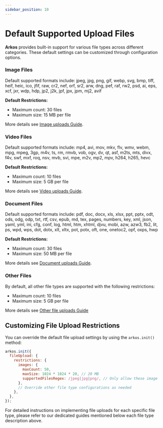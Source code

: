```yaml
---
sidebar_position: 10
---
```


# Default Supported Upload Files

**Arkos** provides built-in support for various file types across different categories. These default settings can be customized through configuration options.

### Image Files

Default supported formats include: jpeg, jpg, png, gif, webp, svg, bmp, tiff, heif, heic, ico, jfif, raw, cr2, nef, orf, sr2, arw, dng, pef, raf, rw2, psd, ai, eps, xcf, jxr, wdp, hdp, jp2, j2k, jpf, jpx, jpm, mj2, avif

**Default Restrictions:**

- Maximum count: 30 files
- Maximum size: 15 MB per file

More details see [Image uploads Guide](/docs/advanced-guide/images-uploads).

### Video Files

Default supported formats include: mp4, avi, mov, mkv, flv, wmv, webm, mpg, mpeg, 3gp, m4v, ts, rm, rmvb, vob, ogv, dv, qt, asf, m2ts, mts, divx, f4v, swf, mxf, roq, nsv, mvb, svi, mpe, m2v, mp2, mpv, h264, h265, hevc

**Default Restrictions:**

- Maximum count: 10 files
- Maximum size: 5 GB per file

More details see [Video uploads Guide](/docs/advanced-guide/videos-uploads).

### Document Files

Default supported formats include: pdf, doc, docx, xls, xlsx, ppt, pptx, odt, ods, odg, odp, txt, rtf, csv, epub, md, tex, pages, numbers, key, xml, json, yaml, yml, ini, cfg, conf, log, html, htm, xhtml, djvu, mobi, azw, azw3, fb2, lit, ps, wpd, wps, dot, dotx, xlt, xltx, pot, potx, oft, one, onetoc2, opf, oxps, hwp

**Default Restrictions:**

- Maximum count: 30 files
- Maximum size: 50 MB per file

More details see [Document uploads Guide](/docs/advanced-guide/documents-uploads).

### Other Files

By default, all other file types are supported with the following restrictions:

- Maximum count: 10 files
- Maximum size: 5 GB per file

More details see [Other file uploads Guide](/docs/advanced-guide/other-files-uploads)

## Customizing File Upload Restrictions

You can override the default file upload settings by using the `arkos.init()` method:

```javascript
arkos.init({
  fileUpload: {
    restrictions: {
      images: {
        maxCount: 50,
        maxSize: 1024 * 1024 * 20, // 20 MB
        supportedFilesRegex: /jpeg|jpg|png/, // Only allow these image formats
      },
      // Override other file type configurations as needed
    },
  },
});
```

For detailed instructions on implementing file uploads for each specific file type, please refer to our dedicated guides mentioned below each file type description above.
